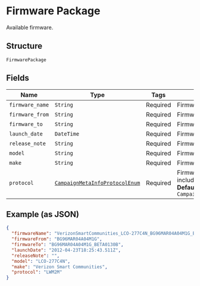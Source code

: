 
# Firmware Package

Available firmware.

## Structure

`FirmwarePackage`

## Fields

| Name | Type | Tags | Description |
|  --- | --- | --- | --- |
| `firmware_name` | `String` | Required | Firmware name. |
| `firmware_from` | `String` | Required | Firmware from version. |
| `firmware_to` | `String` | Required | Firmware to version. |
| `launch_date` | `DateTime` | Required | Firmware launch date. |
| `release_note` | `String` | Required | Firmware release note. |
| `model` | `String` | Required | Firmware applicable device model. |
| `make` | `String` | Required | Firmware applicable device make. |
| `protocol` | [`CampaignMetaInfoProtocolEnum`](../../doc/models/campaign-meta-info-protocol-enum.md) | Required | Firmware protocol. Valid values include: LWM2M, OMD-DM.<br>**Default**: `CampaignMetaInfoProtocolEnum::LW_M2M` |

## Example (as JSON)

```json
{
  "firmwareName": "VerizonSmartCommunities_LCO-277C4N_BG96MAR04A04M1G_BG96MAR04A04M1G_BETA0130B",
  "firmwareFrom": "BG96MAR04A04M1G",
  "firmwareTo": "BG96MAR04A04M1G_BETA0130B",
  "launchDate": "2012-04-23T18:25:43.511Z",
  "releaseNote": "",
  "model": "LCO-277C4N",
  "make": "Verizon Smart Communities",
  "protocol": "LWM2M"
}
```


